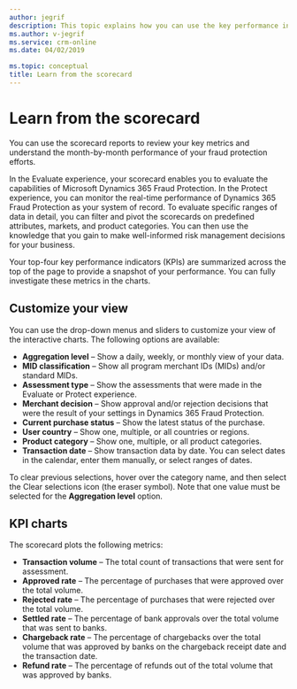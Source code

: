 ```yaml
---
author: jegrif
description: This topic explains how you can use the key performance indicators (KPIs).
ms.author: v-jegrif
ms.service: crm-online
ms.date: 04/02/2019

ms.topic: conceptual
title: Learn from the scorecard
---
```


# Learn from the scorecard

You can use the scorecard reports to review your key metrics and understand the month-by-month performance of your fraud protection efforts.

In the Evaluate experience, your scorecard enables you to evaluate the capabilities of Microsoft Dynamics 365 Fraud Protection. In the Protect experience, you can monitor the real-time performance of Dynamics 365 Fraud Protection as your system of record. To evaluate specific ranges of data in detail, you can filter and pivot the scorecards on predefined attributes, markets, and product categories. You can then use the knowledge that you gain to make well-informed risk management decisions for your business.

Your top-four key performance indicators (KPIs) are summarized across the top of the page to provide a snapshot of your performance. You can fully investigate these metrics in the charts.

## Customize your view

You can use the drop-down menus and sliders to customize your view of the interactive charts. The following options are available:

- **Aggregation level** – Show a daily, weekly, or monthly view of your data.
- **MID classification** – Show all program merchant IDs (MIDs) and/or standard MIDs.
- **Assessment type** – Show the assessments that were made in the Evaluate or Protect experience.
- **Merchant decision** – Show approval and/or rejection decisions that were the result of your settings in Dynamics 365 Fraud Protection.
- **Current purchase status** – Show the latest status of the purchase.
- **User country** – Show one, multiple, or all countries or regions.
- **Product category** – Show one, multiple, or all product categories.
- **Transaction date** – Show transaction data by date. You can select dates in the calendar, enter them manually, or select ranges of dates.

To clear previous selections, hover over the category name, and then select the Clear selections icon (the eraser symbol). Note that one value must be selected for the **Aggregation level** option.

## KPI charts

The scorecard plots the following metrics:

- **Transaction volume** – The total count of transactions that were sent for assessment.
- **Approved rate** – The percentage of purchases that were approved over the total volume.
- **Rejected rate** – The percentage of purchases that were rejected over the total volume.
- **Settled rate** – The percentage of bank approvals over the total volume that was sent to banks.
- **Chargeback rate** – The percentage of chargebacks over the total volume that was approved by banks on the chargeback receipt date and the transaction date.
- **Refund rate** – The percentage of refunds out of the total volume that was approved by banks.
